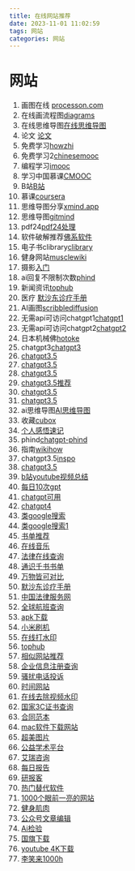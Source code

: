 ```yaml
---
title: 在线网站推荐
date: 2023-11-01 11:02:59
tags: 网站
categories: 网站
---
```




# 网站

1. 画图在线 [processon.com](http://www.processon.com/)
2. 在线画流程图[diagrams](https://app.diagrams.net/)
2. 在线思维导图[在线思维导图](https://gitmind.cn/)
3. 论文 [论文](https://www.oalib.com/)
4. 免费学习[howzhi](http://www.howzhi.com/)
5. 免费学习2[chinesemooc](http://www.chinesemooc.org/)
6. 编程学习[imooc](https://www.imooc.com/)
7. 学习中国慕课[CMOOC](https://www.cmooc.com/)
8. B站[B站](https://www.bilibili.com/)
9. 慕课[coursera](https://www.coursera.org/)
10. 思维导图分享[xmind.app](https://xmind.app/share/?category=zh)
11. 思维导图[gitmind](https://www.gitmind.cn)
11. pdf24[pdf24处理](https://tools.pdf24.org/zh/all-tools)
12. 软件破解推荐[佛系软件](https://foxirj.com/)
15. 电子书clibrary[clibrary](https://clibrary.cn/)
14. 健身网站[musclewiki](https://musclewiki.com/)
15. 摄影[入门](https://www.fsbus.com/)
16. ai回复不限制次数[phind](https://phind.com/)
17. 新闻资讯[tophub](https://tophub.today/)
18. 医疗 [默沙东诊疗手册](https://www.msdmanuals.cn/)
19. AI画图[scribblediffusion](https://scribblediffusion.com/)
20. 无需api可访问chatgpt1[chatgpt1](https://chat.theb.ai/)
21. 无需api可访问chatgpt2[chatgpt2](https://chatgpt-35-turbo.com/)
22. 日本机械佛[hotoke](https://hotoke.ai/)
23. chatgpt3[chatgpt3](https://chatforai.com/)
24. [chatgpt3.5](https://openaizh.com/)
25. [chatgpt3.5](https://ai117.com/)
26. [chatgpt3.5](https://chat.zecoba.cn/)
27. [chatgpt3.5推荐](https://chat.51buygpt.com/)
28. [chatgpt3.5](https://vrtalk.io/)
29. [chatgpt3.5](https://fastgpt.app/)
29. ai思维导图[AI思维导图](https://www.chatmind.tech/)
30. 收藏[cubox](https://cubox.pro/)
31. [个人感悟速记](https://v.flomoapp.com/)
32. phind[chatgpt-phind](https://www.phind.com/)
33. 指南[wikihow](https://zh.wikihow.com/)
34. chatgpt3.5[inspo](https://inspo.vip/)
35. [chatgpt3.5](https://open-gpt.app/)
36. [b站youtube视频总结](https://b.jimmylv.cn/)
37. [每日10次gpt](https://chat.behye.com/)
38. [chatgpt可用](https://aicodehelper.com/)
39. [chatgpt4](https://nat.dev/)
40. [类google搜索](https://kagi.com/)
41. [类google搜索1](https://yep.com/)
42. [书单推荐](https://docs.qq.com/sheet/DY2RmcVVMVE9Qd3JV?tab=BB08J2)
43. [在线音乐](https://tonzhon.com/)
44. [法律在线查询](https://lawrefbook.github.io/)
45. [通识千书书单](https://docs.qq.com/sheet/DY2RmcVVMVE9Qd3JV?tab=BB08J2&scode=)
46. [万物皆可对比](https://versus.com/cn)
47. [默沙东诊疗手册](https://www.msdmanuals.cn/)
48. [中国法律服务网](https://ai.12348.gov.cn/pc/)
49. [全球航班查询](https://map.variflight.com/)
50. [apk下载](https://apkpure.com/)
51. [小米刷机](https://roms.miuier.com/)
52. [在线打水印](https://joyqi.github.io/sfz/)
53. [tophub](https://tophub.today/)
54. [相似网站推荐](https://www.similarsites.com/)
55. [企业信息注册查询](https://shiming.gsxt.gov.cn/index.html)
56. [骚扰电话投诉](https://www.12321.cn/)
57. [时间网站](https://time.is/zh/)
58. [在线去除视频水印](https://online-video-cutter.com/)
59. [国家3C证书查询](https://webdata.cqccms.com.cn/)
60. [合同范本](https://cont.12315.cn/)
61. [mac软件下载网站](https://macbv.com/)
62. [超美图片](https://vavebg.com/)
63. [公益学术平台](https://pubscholar.cn/)
64. [艾瑞咨询](https://www.iresearch.com.cn/report.shtml)
65. [每日报告](https://www.mrbaogao.com/)
66. [研报客](https://www.yanbaoke.com/)
66. [热门替代软件](https://alternativeto.net/)
67. [1000个眼前一亮的网站](https://supercreative.design/1000-inspiring-websites)
68. [健身肌肉](https://musclewiki.com/)
69. [公众号文章编辑](https://editor.mdnice.com/)
70. [Ai检验](https://www.aiornot.com/)
71. [国旗下载](https://seekflag.com/)
72. [youtube 4K下载](https://y2meta.app/zh-cn27)
73. [李笑来1000h](https://1000h.org/)